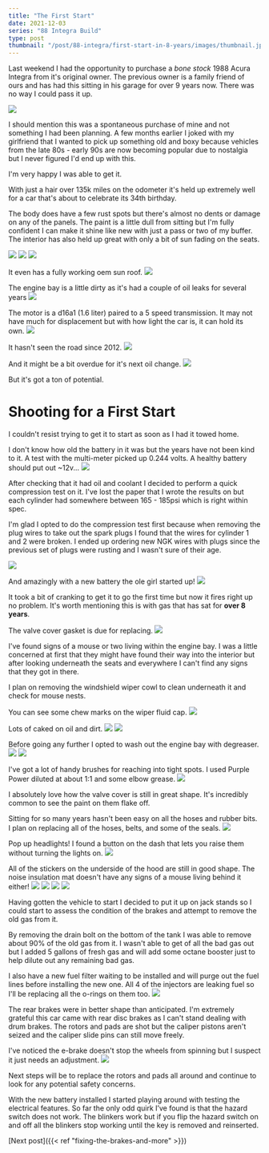 ```yaml
---
title: "The First Start"
date: 2021-12-03
series: "88 Integra Build"
type: post
thumbnail: "/post/88-integra/first-start-in-8-years/images/thumbnail.jpg"
---
```


Last weekend I had the opportunity to purchase a _bone stock_ 1988 Acura Integra from it's original owner. The previous owner is a family friend of ours and has had this sitting in his garage for over 9 years now. There was no way I could pass it up.

![](images/1.jpg)

I should mention this was a spontaneous purchase of mine and not something I had been planning. A few months earlier I joked with my girlfriend that I wanted to pick up something old and boxy because vehicles from the late 80s - early 90s are now becoming popular due to nostalgia but I never figured I'd end up with this.

I'm very happy I was able to get it.

With just a hair over 135k miles on the odometer it's held up extremely well for a car that's about to celebrate its 34th birthday.

The body does have a few rust spots but there's almost no dents or damage on any of the panels. The paint is a little dull from sitting but I'm fully confident I can make it shine like new with just a pass or two of my buffer. The interior has also held up great with only a bit of sun fading on the seats.

![](images/2.jpg)
![](images/3.jpg)
![](images/4.jpg)

It even has a fully working oem sun roof.
![](images/5.jpg)

The engine bay is a little dirty as it's had a couple of oil leaks for several years
![](images/6.jpg)

The motor is a d16a1 (1.6 liter) paired to a 5 speed transmission. It may not have much for displacement but with how light the car is, it can hold its own.
![](images/7.jpg)

It hasn't seen the road since 2012.
![](images/8.jpg)

And it might be a bit overdue for it's next oil change.
![](images/9.jpg)

But it's got a ton of potential.

# Shooting for a First Start

I couldn't resist trying to get it to start as soon as I had it towed home.

I don't know how old the battery in it was but the years have not been kind to it. A test with the multi-meter picked up 0.244 volts. A healthy battery should put out ~12v...
![](images/10.jpg)

After checking that it had oil and coolant I decided to perform a quick compression test on it. I've lost the paper that I wrote the results on but each cylinder had somewhere between 165 - 185psi which is right within spec.

I'm glad I opted to do the compression test first because when removing the plug wires to take out the spark plugs I found that the wires for cylinder 1 and 2 were broken. I ended up ordering new NGK wires with plugs since the previous set of plugs were rusting and I wasn't sure of their age.

![](images/11.jpg)

And amazingly with a new battery the ole girl started up!
![](images/12.jpg)

It took a bit of cranking to get it to go the first time but now it fires right up no problem. It's worth mentioning this is with gas that has sat for **over 8 years**.

The valve cover gasket is due for replacing.
![](images/13.jpg)

I've found signs of a mouse or two living within the engine bay. I was a little concerned at first that they might have found their way into the interior but after looking underneath the seats and everywhere I can't find any signs that they got in there.

I plan on removing the windshield wiper cowl to clean underneath it and check for mouse nests.

You can see some chew marks on the wiper fluid cap.
![](images/14.jpg)

Lots of caked on oil and dirt.
![](images/15.jpg)
![](images/16.jpg)

Before going any further I opted to wash out the engine bay with degreaser.
![](images/17.jpg)
![](images/18.jpg)

I've got a lot of handy brushes for reaching into tight spots. I used Purple Power diluted at about 1:1 and some elbow grease.
![](images/19.jpg)

I absolutely love how the valve cover is still in great shape. It's incredibly common to see the paint on them flake off.

Sitting for so many years hasn't been easy on all the hoses and rubber bits. I plan on replacing all of the hoses, belts, and some of the seals.
![](images/20.jpg)

Pop up headlights! I found a button on the dash that lets you raise them without turning the lights on.
![](images/21.jpg)

All of the stickers on the underside of the hood are still in good shape. The noise insulation mat doesn't have any signs of a mouse living behind it either!
![](images/22.jpg)
![](images/23.jpg)
![](images/24.jpg)
![](images/25.jpg)

Having gotten the vehicle to start I decided to put it up on jack stands so I could start to assess the condition of the brakes and attempt to remove the old gas from it.

By removing the drain bolt on the bottom of the tank I was able to remove about 90% of the old gas from it. I wasn't able to get of all the bad gas out but I added 5 gallons of fresh gas and will add some octane booster just to help dilute out any remaining bad gas.

I also have a new fuel filter waiting to be installed and will purge out the fuel lines before installing the new one. All 4 of the injectors are leaking fuel so I'll be replacing all the o-rings on them too.
![](images/26.jpg)

The rear brakes were in better shape than anticipated. I'm extremely grateful this car came with rear disc brakes as I can't stand dealing with drum brakes. The rotors and pads are shot but the caliper pistons aren't seized and the caliper slide pins can still move freely.

I've noticed the e-brake doesn't stop the wheels from spinning but I suspect it just needs an adjustment.
![](images/27.jpg)

Next steps will be to replace the rotors and pads all around and continue to look for any potential safety concerns.

With the new battery installed I started playing around with testing the electrical features. So far the only odd quirk I’ve found is that the hazard switch does not work. The blinkers work but if you flip the hazard switch on and off all the blinkers stop working until the key is removed and reinserted.

[Next post]({{< ref "fixing-the-brakes-and-more" >}})
